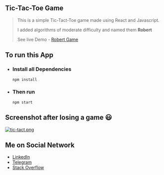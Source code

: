 ## Tic-Tac-Toe Game

> This is a simple Tic-Tact-Toe game made using React and Javascript.
>
> I added algorithms of moderate difficulty and named them **Robert**
>
> See live Demo - [Robert Game](https://robert-game.netlify.app/)

## [](https://github.com/boymurodovuzcoder/robert/#to-run-this-app)To run this App

- ### [](https://github.com/boymurodovuzcoder/robert/#install-all-dependencies)Install all Dependencies

  `npm install`

- ### [](https://github.com/boymurodovuzcoder/robert/#then-run)Then run

  `npm start`

## Screenshot after losing a game 😃

[![tic-tact.png](https://i.postimg.cc/rmZ2bks6/tic-tact.png)](https://postimg.cc/LYPWYGjv)

## [](https://github.com/boymurodovuzcoder/robert/#me-on-social-network)Me on Social Network

- [LinkedIn](https://www.linkedin.com/in/boymurodov-samandar/)
- [Telegram](http://t.me/boymurodovsamandar)
- [Stack Overflow](https://stackoverflow.com/users/14190579/samandar)

